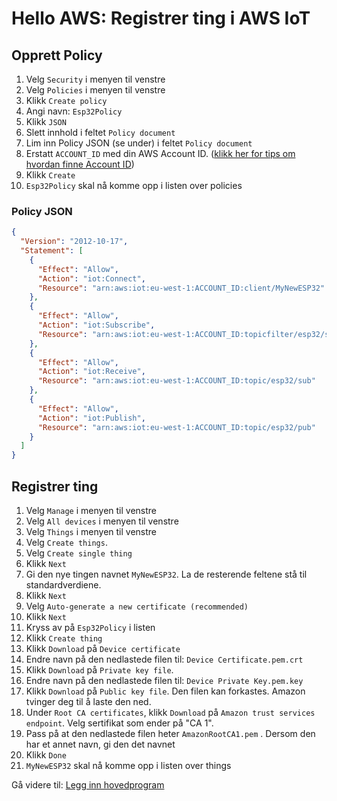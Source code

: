 # Hello AWS: Registrer ting i AWS IoT


## Opprett Policy
1. Velg ```Security``` i menyen til venstre
1. Velg ```Policies``` i menyen til venstre
1. Klikk ```Create policy```
1. Angi navn: ```Esp32Policy```
1. Klikk ```JSON```
1. Slett innhold i feltet ```Policy document```
1. Lim inn Policy JSON (se under) i feltet ```Policy document```
1. Erstatt ```ACCOUNT_ID``` med din AWS Account ID. ([klikk her for tips om hvordan finne Account ID](https://www.apn-portal.com/knowledgebase/articles/FAQ/Where-Can-I-Find-My-AWS-Account-ID))
1. Klikk ```Create```
1. ```Esp32Policy``` skal nå komme opp i listen over policies

### Policy JSON
```json
{
  "Version": "2012-10-17",
  "Statement": [
    {
      "Effect": "Allow",
      "Action": "iot:Connect",
      "Resource": "arn:aws:iot:eu-west-1:ACCOUNT_ID:client/MyNewESP32"
    },
    {
      "Effect": "Allow",
      "Action": "iot:Subscribe",
      "Resource": "arn:aws:iot:eu-west-1:ACCOUNT_ID:topicfilter/esp32/sub"
    },
    {
      "Effect": "Allow",
      "Action": "iot:Receive",
      "Resource": "arn:aws:iot:eu-west-1:ACCOUNT_ID:topic/esp32/sub"
    },
    {
      "Effect": "Allow",
      "Action": "iot:Publish",
      "Resource": "arn:aws:iot:eu-west-1:ACCOUNT_ID:topic/esp32/pub"
    }
  ]
}
```



## Registrer ting
1. Velg ```Manage``` i menyen til venstre
1. Velg ```All devices``` i menyen til venstre
1. Velg ```Things``` i menyen til venstre
1. Velg ```Create things```.
1. Velg ```Create single thing```
1. Klikk ```Next```
1. Gi den nye tingen navnet ```MyNewESP32```. La de resterende feltene stå til standardverdiene. 
1. Klikk ```Next```
1. Velg ```Auto-generate a new certificate (recommended)```
1. Klikk ```Next```
1. Kryss av på ```Esp32Policy``` i listen
1. Klikk ```Create thing```
1. Klikk ```Download``` på ```Device certificate```
1. Endre navn på den nedlastede filen til: ```Device Certificate.pem.crt``` 
1. Klikk ```Download``` på ```Private key file```.
1. Endre navn på den nedlastede filen til: ```Device Private Key.pem.key``` 
1. Klikk ```Download``` på ```Public key file```. Den filen kan forkastes. Amazon tvinger deg til å laste den ned.
1. Under ```Root CA certificates```, klikk ```Download``` på ```Amazon trust services endpoint```. Velg sertifikat som ender på "CA 1".
1. Pass på at den nedlastede filen heter ```AmazonRootCA1.pem``` . Dersom den har et annet navn, gi den det navnet
1. Klikk ```Done```
1. ```MyNewESP32``` skal nå komme opp i listen over things

Gå videre til: [Legg inn hovedprogram](./4_Legg_inn_hovedprogram.md)
